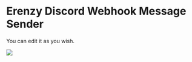 # Erenzy Discord Webhook Message Sender
You can edit it as you wish.



![](https://cdn.discordapp.com/attachments/806119967274958881/807624583310082058/unknown.png)
